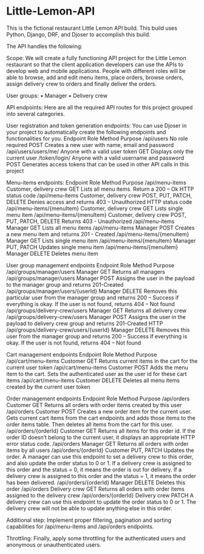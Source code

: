 # Little-Lemon-API

This is the fictional restaurant Little Lemon API build. This build uses Python, Django, DRF, and Djoser to accomplish this build.

The API handles the following:

Scope:
We will create a fully functioning API project for the Little Lemon restaurant so that the client application developers can use the APIs to develop web and mobile applications. People with different roles will be able to browse, add and edit menu items, place orders, browse orders, assign delivery crew to orders and finally deliver the orders.

User groups:
• Manager
• Delivery crew

API endpoints:
Here are all the required API routes for this project grouped into several categories.

User registration and token generation endpoints:
You can use Djoser in your project to automatically create the following endpoints and functionalities for you.
Endpoint Role Method Purpose
/api/users No role required POST Creates a new user with name, email and password
/api/users/users/me/ Anyone with a valid user token GET Displays only the current user
/token/login/ Anyone with a valid username and password POST Generates access tokens that can be used in other API calls in this project

Menu-items endpoints:
Endpoint Role Method Purpose
/api/menu-items Customer, delivery crew GET Lists all menu items. Return a 200 – Ok HTTP status code
/api/menu-items Customer, delivery crew POST, PUT, PATCH, DELETE Denies access and returns 403 – Unauthorized HTTP status code
/api/menu-items/{menuItem} Customer, delivery crew GET Lists single menu item
/api/menu-items/{menuItem} Customer, delivery crew POST, PUT, PATCH, DELETE Returns 403 - Unauthorized
/api/menu-items Manager GET Lists all menu items
/api/menu-items Manager POST Creates a new menu item and returns 201 - Created
/api/menu-items/{menuItem} Manager GET Lists single menu item
/api/menu-items/{menuItem} Manager PUT, PATCH Updates single menu item
/api/menu-items/{menuItem} Manager DELETE Deletes menu item

User group management endpoints
Endpoint Role Method Purpose
/api/groups/manager/users Manager GET Returns all managers
/api/groups/manager/users Manager POST Assigns the user in the payload to the manager group and returns 201-Created
/api/groups/manager/users/{userId} Manager DELETE Removes this particular user from the manager group and returns 200 – Success if everything is okay. If the user is not found, returns 404 – Not found
/api/groups/delivery-crew/users Manager GET Returns all delivery crew
/api/groups/delivery-crew/users Manager POST Assigns the user in the payload to delivery crew group and returns 201-Created HTTP
/api/groups/delivery-crew/users/{userId} Manager DELETE Removes this user from the manager group and returns 200 – Success if everything is okay. If the user is not found, returns 404 – Not found

Cart management endpoints
Endpoint Role Method Purpose
/api/cart/menu-items Customer GET Returns current items in the cart for the current user token
/api/cart/menu-items Customer POST Adds the menu item to the cart. Sets the authenticated user as the user id for these cart items
/api/cart/menu-items Customer DELETE Deletes all menu items created by the current user token

Order management endpoints
Endpoint Role Method Purpose
/api/orders Customer GET Returns all orders with order items created by this user
/api/orders Customer POST Creates a new order item for the current user. Gets current cart items from the cart endpoints and adds those items to the order items table. Then deletes all items from the cart for this user.
/api/orders/{orderId} Customer GET Returns all items for this order id. If the order ID doesn’t belong to the current user, it displays an appropriate HTTP error status code.
/api/orders Manager GET Returns all orders with order items by all users
/api/orders/{orderId} Customer PUT, PATCH Updates the order. A manager can use this endpoint to set a delivery crew to this order, and also update the order status to 0 or 1. If a delivery crew is assigned to this order and the status = 0, it means the order is out for delivery. If a delivery crew is assigned to this order and the status = 1, it means the order has been delivered.
/api/orders/{orderId} Manager DELETE Deletes this order
/api/orders Delivery crew GET Returns all orders with order items assigned to the delivery crew
/api/orders/{orderId} Delivery crew PATCH A delivery crew can use this endpoint to update the order status to 0 or 1. The delivery crew will not be able to update anything else in this order.

Additional step:
Implement proper filtering, pagination and sorting capabilities for /api/menu-items and /api/orders endpoints.

Throttling:
Finally, apply some throttling for the authenticated users and anonymous or unauthenticated users.

